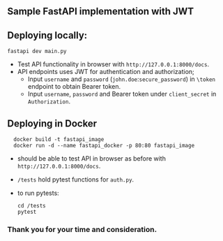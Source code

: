 ## Sample FastAPI implementation with JWT

## Deploying locally:
  ```
  fastapi dev main.py
  ```
- Test API functionality in browser with `http://127.0.0.1:8000/docs`.
- API endpoints uses JWT for authentication and authorization;
  - Input `username` and `password` (`john.doe`:`secure_password`) in `\token` endpoint to obtain Bearer token.
  - Input `username`, `password` and Bearer token under `client_secret` in `Authorization`.

## Deploying in Docker
```
  docker build -t fastapi_image
  docker run -d --name fastapi_docker -p 80:80 fastapi_image
```
  - should be able to test API in browser as before with `http://127.0.0.1:8000/docs`.

- `/tests` hold pytest functions for `auth.py`.
- to run pytests:
  ```
  cd /tests
  pytest 
  ```
  

### Thank you for your time and consideration. 
